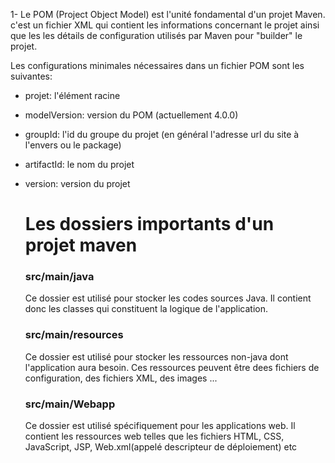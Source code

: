 
1- Le POM (Project Object Model) est l'unité fondamental d'un projet Maven. c'est un fichier XML qui contient les informations concernant le projet ainsi que les les détails de configuration utilisés par Maven pour "builder" le projet.

Les configurations minimales nécessaires dans un fichier POM sont les suivantes:
- projet: l'élément racine
- modelVersion: version du POM (actuellement 4.0.0)
- groupId: l'id du groupe du projet (en général l'adresse url du site à l'envers ou le package)
- artifactId: le nom du projet
- version: version du projet
  
  # Les dossiers importants d'un projet maven

  ### src/main/java
  Ce dossier est utilisé pour stocker les codes sources Java. Il contient donc les classes qui constituent la logique de l'application.

  ### src/main/resources
  Ce dossier est utilisé pour stocker les ressources non-java dont l'application aura besoin. Ces ressources peuvent être dees fichiers de configuration, des fichiers XML, des images ...

  ### src/main/Webapp
  Ce dossier est utilisé spécifiquement pour les applications web. Il contient les ressources web telles que les fichiers HTML, CSS, JavaScript, JSP, Web.xml(appelé descripteur de déploiement) etc